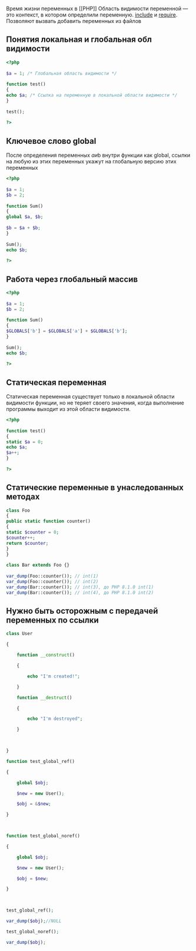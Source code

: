 Время жизни переменных в [[РНР]]
Область видимости переменной — это контекст, в котором определили переменную.
[include](https://www.php.net/manual/ru/function.include.php) и [require](https://www.php.net/manual/ru/function.require.php). Позволяют вызвать добавить переменных из файлов

## Понятия локальная и глобальная обл видимости
```php
<?php  
  
$a = 1; /* Глобальная область видимости */  
  
function test()  
{  
echo $a; /* Ссылка на переменную в локальной области видимости */  
}  
  
test();  
  
?>
```

## Ключевое слово global
После определения переменных $a и $b внутри функции как global, ссылки на любую из этих переменных укажут на глобальную версию этих переменных
```php
<?php  
  
$a = 1;  
$b = 2;  
  
function Sum()  
{  
global $a, $b;  
  
$b = $a + $b;  
}  
  
Sum();  
echo $b;  
  
?>
```
## Работа через глобальный массив
```php
<?php  
  
$a = 1;  
$b = 2;  
  
function Sum()  
{  
$GLOBALS['b'] = $GLOBALS['a'] + $GLOBALS['b'];  
}  
  
Sum();  
echo $b;  
  
?>
```

## Статическая переменная
Статическая переменная существует только в локальной области видимости функции, но не теряет своего значения, когда выполнение программы выходит из этой области видимости.

```php
<?php  
  
function test()  
{  
static $a = 0;  
echo $a;  
$a++;  
}  
  
?>
```

## **Статические переменные в унаследованных методах**
```php
class Foo  
{  
public static function counter()  
{  
static $counter = 0;  
$counter++;  
return $counter;  
}  
}  
  
class Bar extends Foo {}  
  
var_dump(Foo::counter()); // int(1)  
var_dump(Foo::counter()); // int(2)  
var_dump(Bar::counter()); // int(3), до PHP 8.1.0 int(1)  
var_dump(Bar::counter()); // int(4), до PHP 8.1.0 int(2)
```

## Нужно быть осторожным с передачей переменных по ссылки
```php
class User

{

    function __construct()

    {

        echo "I'm created!";

    }

    function __destruct()

    {

        echo "I'm destroyed";

    }

  

}

function test_global_ref()

{

    global $obj;

    $new = new User();

    $obj = &$new;

}

  

function test_global_noref()

{

    global $obj;

    $new = new User();

    $obj = $new;

}

  

test_global_ref();

var_dump($obj);//NULL

test_global_noref();

var_dump($obj);
```